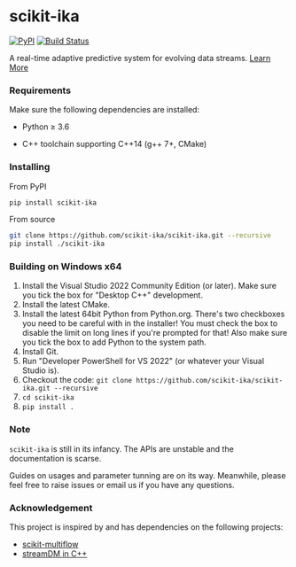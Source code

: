 # scikit-ika

[![PyPI](https://img.shields.io/pypi/v/scikit-ika.svg)](https://pypi.python.org/pypi/scikit-ika) [![Build Status](https://travis-ci.com/scikit-ika/scikit-ika.svg?branch=master)](https://travis-ci.com/scikit-ika/scikit-ika)

A real-time adaptive predictive system for evolving data streams. [Learn More](https://scikit-ika.github.io/about/)

### Requirements

Make sure the following dependencies are installed:

* Python &ge; 3.6

* C++ toolchain supporting C++14 (g++ 7+, CMake)

### Installing

From PyPI

```bash
pip install scikit-ika
```

From source

```bash
git clone https://github.com/scikit-ika/scikit-ika.git --recursive
pip install ./scikit-ika
```

### Building on Windows x64

1. Install the Visual Studio 2022 Community Edition (or later). Make sure you tick the box for "Desktop C++" development.
2. Install the latest CMake.
3. Install the latest 64bit Python from Python.org. There's two checkboxes you need to be careful with in the installer! You must check the box to disable the limit on long lines if you're prompted for that! Also make sure you tick the box to add Python to the system path.
4. Install Git.
5. Run "Developer PowerShell for VS 2022" (or whatever your Visual Studio is).
6. Checkout the code: `git clone https://github.com/scikit-ika/scikit-ika.git --recursive`
7. `cd scikit-ika`
8. `pip install .`

### Note

`scikit-ika` is still in its infancy. The APIs are unstable and the documentation is scarse.

Guides on usages and parameter tunning are on its way. Meanwhile, please feel free to
raise issues or email us if you have any questions.

### Acknowledgement

This project is inspired by and has dependencies on the following projects:

* [scikit-multiflow](https://github.com/scikit-multiflow/scikit-multiflow)
* [streamDM in C++](https://github.com/huawei-noah/streamDM-Cpp)
